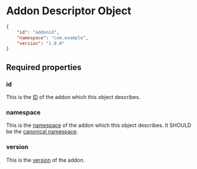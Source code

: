 # Addon Descriptor Object

```json
{
    "id": "addonid",
    "namespace": "com.example",
    "version": "1.0.0"
}
```

## Required properties

### id

This is the [ID](manifest.md#id) of the addon which this object describes.

### namespace

This is the [namespace](../concepts/namespaces.md) of the addon which this object describes.
It SHOULD be the [canonical namespace](../concepts/namespaces.md#canonical-namespaces).

### version

This is the [version](manifest.md#version) of the addon.